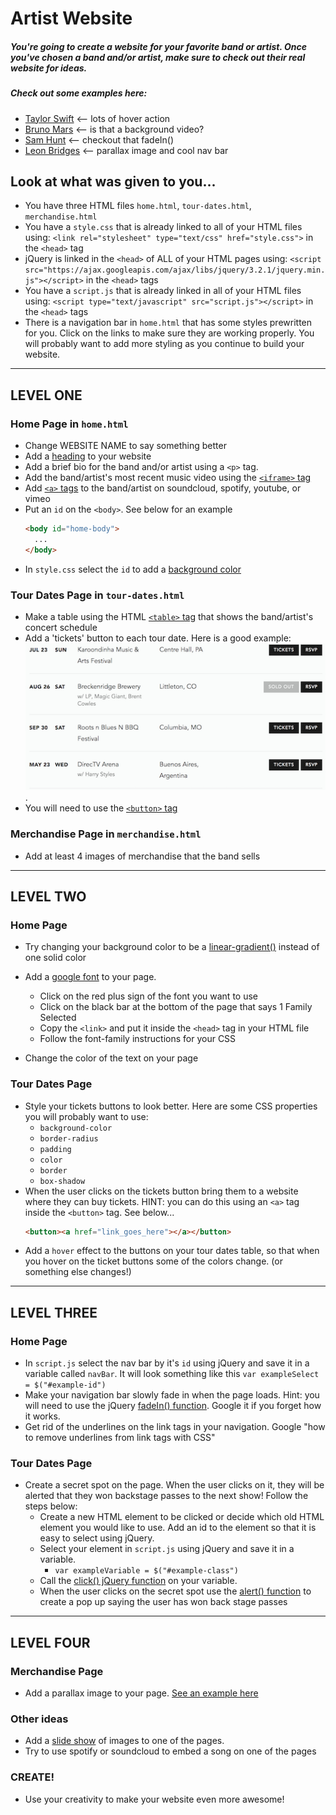 # Artist Website

##### You're going to create a website for your favorite band or artist. Once you've chosen a band and/or artist, make sure to check out their real website for ideas.

##### Check out some examples here:
* [Taylor Swift](https://taylorswift.com/) <-- lots of hover action
* [Bruno Mars](http://www.brunomars.com/) <-- is that a background video?
* [Sam Hunt](http://www.samhunt.com/) <-- checkout that fadeIn()
* [Leon Bridges](http://leonbridges.com/) <-- parallax image and cool nav bar

## Look at what was given to you...
* You have three HTML files `home.html`, `tour-dates.html`, `merchandise.html`
* You have a `style.css` that is already linked to all of your HTML files using: `<link rel="stylesheet" type="text/css" href="style.css">` in the `<head>` tag
* jQuery is linked in the `<head>` of ALL of your HTML pages using: `<script src="https://ajax.googleapis.com/ajax/libs/jquery/3.2.1/jquery.min.js"></script>` in the `<head>` tags
* You have a `script.js` that is already linked in all of your HTML files using: `<script type="text/javascript" src="script.js"></script>` in the `<head>` tags
* There is a navigation bar in `home.html` that has some styles prewritten for you. Click on the links to make sure they are working properly. You will probably want to add more styling as you continue to build your website.

______________________________________________________________________________
## LEVEL ONE

### Home Page in `home.html`
* Change WEBSITE NAME to say something better
* Add a [heading](https://www.w3schools.com/html/html_headings.asp) to your website
* Add a brief bio for the band and/or artist using a `<p>` tag.
* Add the band/artist's most recent music video using the [`<iframe>` tag](https://www.w3schools.com/tags/tag_iframe.asp)
* Add [`<a>` tags](https://www.w3schools.com/tags/tag_a.asp) to the band/artist on soundcloud, spotify, youtube, or vimeo
* Put an `id` on the `<body>`. See below for an example
  ``` HTML
  <body id="home-body">
    ...
  </body>
  ```
* In `style.css` select the `id` to add a [background color](https://www.w3schools.com/cssref/pr_background-color.asp)

### Tour Dates Page in `tour-dates.html`
* Make a table using the HTML [`<table>` tag](https://www.w3schools.com/html/html_tables.asp) that shows the band/artist's concert schedule
* Add a 'tickets' button to each tour date. Here is a good example: 
![tour-dates example](images/example-tour-dates.png). 
* You will need to use the [`<button>` tag](https://www.w3schools.com/tags/tag_button.asp)


### Merchandise Page in `merchandise.html`
* Add at least 4 images of merchandise that the band sells

______________________________________________________________________________
## LEVEL TWO

### Home Page
* Try changing your background color to be a [linear-gradient()](https://developer.mozilla.org/en-US/docs/Web/CSS/linear-gradient) instead of one solid color
* Add a [google font](https://fonts.google.com/) to your page.
  * Click on the red plus sign of the font you want to use
  * Click on the black bar at the bottom of the page that says 1 Family Selected
  * Copy the `<link>` and put it inside the `<head>` tag in your HTML file
  * Follow the font-family instructions for your CSS

* Change the color of the text on your page


### Tour Dates Page
* Style your tickets buttons to look better. Here are some CSS properties you will probably want to use:
  * `background-color`
  * `border-radius`
  * `padding`
  * `color`
  * `border`
  * `box-shadow`
* When the user clicks on the tickets button bring them to a website where they can buy tickets. HINT: you can do this using an `<a>` tag inside the `<button>` tag. See below...
  ``` HTML
  <button><a href="link_goes_here"></a></button>
  ```
* Add a `hover` effect to the buttons on your tour dates table, so that when you hover on the ticket buttons some of the colors change. (or something else changes!)

______________________________________________________________________________
## LEVEL THREE

### Home Page
* In `script.js` select the nav bar by it's `id` using jQuery and save it in a variable called `navBar`. It will look something like this 
  ` var exampleSelect = $("#example-id") `
* Make your navigation bar slowly fade in when the page loads. Hint: you will need to use the jQuery [fadeIn() function](http://api.jquery.com/fadein/). Google it if you forget how it works.
* Get rid of the underlines on the link tags in your navigation. Google "how to remove underlines from link tags with CSS"

### Tour Dates Page
* Create a secret spot on the page. When the user clicks on it, they will be alerted that they won backstage passes to the next show! Follow the steps below:
  * Create a new HTML element to be clicked or decide which old HTML element you would like to use. Add an id to the element so that it is easy to select using jQuery.
  * Select your element in `script.js` using jQuery and save it in a variable.
    * ``` var exampleVariable = $("#example-class") ```
  * Call the [click() jQuery function](https://api.jquery.com/click/) on your variable. 
  * When the user clicks on the secret spot use the [alert() function](https://www.w3schools.com/jsref/met_win_alert.asp) to create a pop up saying the user has won back stage passes 

______________________________________________________________________________
## LEVEL FOUR

### Merchandise Page
* Add a parallax image to your page. [See an example here](https://www.w3schools.com/howto/howto_css_parallax.asp)

### Other ideas
* Add a [slide show](https://www.w3schools.com/howto/howto_js_slideshow.asp) of images to one of the pages.
* Try to use spotify or soundcloud to embed a song on one of the pages

### CREATE!
* Use your creativity to make your website even more awesome!
